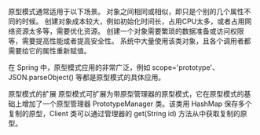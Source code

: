 原型模式通常适用于以下场景。
对象之间相同或相似，即只是个别的几个属性不同的时候。
创建对象成本较大，例如初始化时间长，占用CPU太多，或者占用网络资源太多等，需要优化资源。
创建一个对象需要繁琐的数据准备或访问权限等，需要提高性能或者提高安全性。
系统中大量使用该类对象，且各个调用者都需要给它的属性重新赋值。

在 Spring 中，原型模式应用的非常广泛，例如 scope='prototype'、JSON.parseObject() 等都是原型模式的具体应用。

原型模式的扩展
原型模式可扩展为带原型管理器的原型模式，它在原型模式的基础上增加了一个原型管理器 PrototypeManager 类。该类用 HashMap 保存多个复制的原型，Client 类可以通过管理器的 get(String id) 方法从中获取复制的原型。